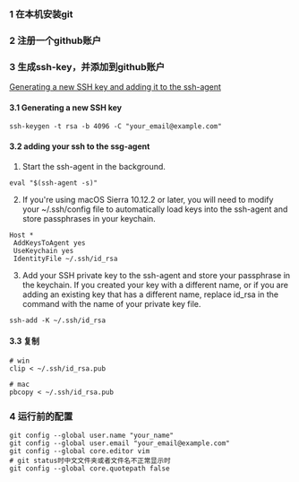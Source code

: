 ### 1 在本机安装git
### 2 注册一个github账户
### 3 生成ssh-key，并添加到github账户
[Generating a new SSH key and adding it to the ssh-agent](https://help.github.com/articles/generating-a-new-ssh-key-and-adding-it-to-the-ssh-agent/)
#### 3.1 Generating a new SSH key
```
ssh-keygen -t rsa -b 4096 -C "your_email@example.com"
```

#### 3.2 adding your ssh to the ssg-agent


1. Start the ssh-agent in the background.
```
eval "$(ssh-agent -s)"
```
2. If you're using macOS Sierra 10.12.2 or later, you will need to modify your ~/.ssh/config file to automatically load keys into the ssh-agent and store passphrases in your keychain.
```
Host *
 AddKeysToAgent yes
 UseKeychain yes
 IdentityFile ~/.ssh/id_rsa
```
3. Add your SSH private key to the ssh-agent and store your passphrase in the keychain. If you created your key with a different name, or if you are adding an existing key that has a different name, replace id_rsa in the command with the name of your private key file.
```
ssh-add -K ~/.ssh/id_rsa
```

#### 3.3 复制

```
# win
clip < ~/.ssh/id_rsa.pub

# mac
pbcopy < ~/.ssh/id_rsa.pub
```

### 4 运行前的配置
```
git config --global user.name "your_name"
git config --global user.email "your_email@example.com"
git config --global core.editor vim
# git status时中文文件夹或者文件名不正常显示时
git config --global core.quotepath false
```